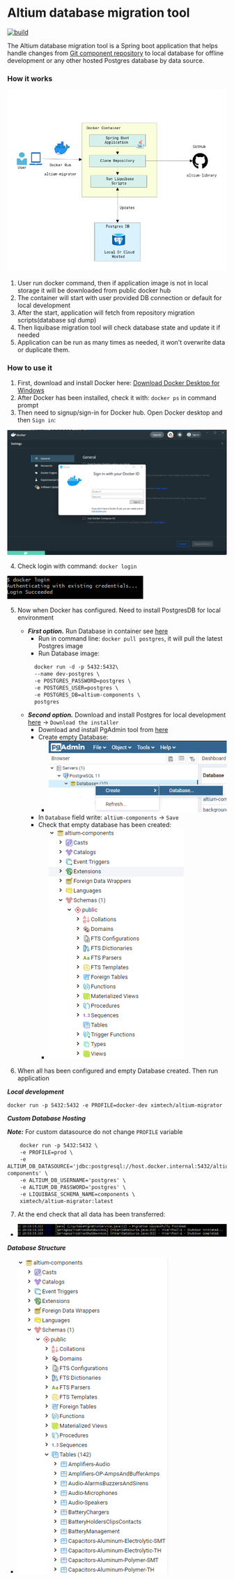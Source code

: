 # Altium database migration tool

[![build](https://github.com/ximtech/altium-migrator/actions/workflows/build.yml/badge.svg?branch=main)](https://github.com/ximtech/altium-migrator/actions/workflows/build.yml)

The Altium database migration tool is a Spring boot application that helps handle changes from
[Git component repository](https://github.com/ximtech/altium-library) to local database for offline development
or any other hosted Postgres database by data source.


### How it works

![<img width="20" height="20"/>](assets/diagram.png)

1. User run docker command, then if application image is not in local storage it will be downloaded from public docker hub
2. The container will start with user provided DB connection or default for local development
3. After the start, application will fetch from repository migration scripts(database sql dump)
4. Then liquibase migration tool will check database state and update it if needed
5. Application can be run as many times as needed, it won't overwrite data or duplicate them.


### How to use it

1. First, download and install Docker here: [Download Docker Desktop for Windows](https://www.docker.com/products/docker-desktop/)
2. After Docker has been installed, check it with: `docker ps` in command prompt
3. Then need to signup/sign-in for Docker hub. Open Docker desktop and then `Sign in`: 

![<img width="20" height="20"/>](assets/docker_config.png)

4. Check login with command: `docker login`

![<img width="20" height="20"/>](assets/docker_login.png)

5. Now when Docker has configured. Need to install PostgresDB for local environment
    - ***First option.*** Run Database in container see [here](https://hub.docker.com/_/postgres)
      - Run in command line: `docker pull postgres`, it will pull the latest Postgres image
      - Run Database image: 
      ```
        docker run -d -p 5432:5432\
        --name dev-postgres \
        -e POSTGRES_PASSWORD=postgres \
        -e POSTGRES_USER=postgres \
        -e POSTGRES_DB=altium-components \
        postgres
      ```
    - ***Second option.*** Download and install Postgres for local development [here](https://www.postgresql.org/download/windows/) -> `Download the installer`
        - Download and install PgAdmin tool from [here](https://www.pgadmin.org/)
        - Create empty Database: 
          - ![<img width="20" height="20"/>](assets/database.png)
        - In `Database` field write: `altium-components` -> `Save`
        - Check that empty database has been created: 
          - ![<img width="20" height="20"/>](assets/empty_database.png)
          
6. When all has been configured and empty Database created. Then run application

***Local development***
``` text
docker run -p 5432:5432 -e PROFILE=docker-dev ximtech/altium-migrator
```

***Custom Database Hosting***

***Note:*** For custom datasource do not change `PROFILE` variable

```text
    docker run -p 5432:5432 \
    -e PROFILE=prod \
    -e ALTIUM_DB_DATASOURCE='jdbc:postgresql://host.docker.internal:5432/altium-components' \
    -e ALTIUM_DB_USERNAME='postgres' \
    -e ALTIUM_DB_PASSWORD='postgres' \
    -e LIQUIBASE_SCHEMA_NAME=components \
    ximtech/altium-migrator:latest
```

7. At the end check that all data has been transferred:
- ![<img width="20" height="20"/>](assets/migration_finished.png)
   
***Database Structure***
- ![<img width="20" height="20"/>](assets/success.png)
